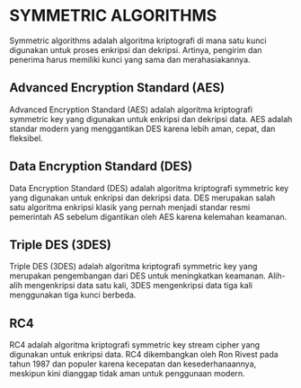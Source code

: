 # SYMMETRIC ALGORITHMS

Symmetric algorithms adalah algoritma kriptografi di mana satu kunci digunakan untuk proses enkripsi dan dekripsi. Artinya, pengirim dan penerima harus memiliki kunci yang sama dan merahasiakannya.

## Advanced Encryption Standard (AES)

Advanced Encryption Standard (AES) adalah algoritma kriptografi symmetric key yang digunakan untuk enkripsi dan dekripsi data. AES adalah standar modern yang menggantikan DES karena lebih aman, cepat, dan fleksibel.

## Data Encryption Standard (DES)

Data Encryption Standard (DES) adalah algoritma kriptografi symmetric key yang digunakan untuk enkripsi dan dekripsi data. DES merupakan salah satu algoritma enkripsi klasik yang pernah menjadi standar resmi pemerintah AS sebelum digantikan oleh AES karena kelemahan keamanan.

## Triple DES (3DES)

Triple DES (3DES) adalah algoritma kriptografi symmetric key yang merupakan pengembangan dari DES untuk meningkatkan keamanan. Alih-alih mengenkripsi data satu kali, 3DES mengenkripsi data tiga kali menggunakan tiga kunci berbeda.

## RC4

RC4 adalah algoritma kriptografi symmetric key stream cipher yang digunakan untuk enkripsi data. RC4 dikembangkan oleh Ron Rivest pada tahun 1987 dan populer karena kecepatan dan kesederhanaannya, meskipun kini dianggap tidak aman untuk penggunaan modern.